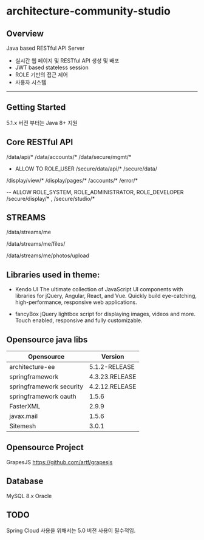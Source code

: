 # architecture-community-studio
## Overview

Java based RESTful API Server

- 실시간 웹 페이지 및 RESTful API 생성 및 배포
- JWT based stateless session 
- ROLE 기반의 접근 제어
- 사용자 시스템 

------
## Getting Started
5.1.x 버전 부터는 Java 8+ 지원



## Core RESTful API
/data/api/*
/data/accounts/*
/data/secure/mgmt/*

- ALLOW TO ROLE_USER
/secure/data/api/*
/secure/data/


/display/view/*
/display/pages/*
/accounts/*
/error/*


-- ALLOW ROLE_SYSTEM, ROLE_ADMINISTRATOR, ROLE_DEVELOPER
/secure/display/* , /secure/studio/*


## STREAMS

/data/streams/me

/data/streams/me/files/

/data/streams/me/photos/upload
 


## Libraries used in theme: 

- Kendo UI 
The ultimate collection of JavaScript UI components with libraries for jQuery, Angular, React, and Vue. Quickly build eye-catching, high-performance, responsive web applications.

- fancyBox 
jQuery lightbox script for displaying images, videos and more.
Touch enabled, responsive and fully customizable.



## Opensource java libs
| Opensource | Version |
|------------|---------|
| architecture-ee | 5.1.2-RELEASE |
| springframework | 4.3.23.RELEASE |
| springframework security | 4.2.12.RELEASE|
| springframework oauth | 1.5.6 |
| FasterXML | 2.9.9 |
| javax.mail | 1.5.6 |
| Sitemesh| 3.0.1 |

## Opensource Project

GrapesJS https://github.com/artf/grapesjs


## Database 
MySQL 8.x
Oracle

## TODO
Spring Cloud 사용을 위해서는 5.0 버전 사용이 필수적임.
